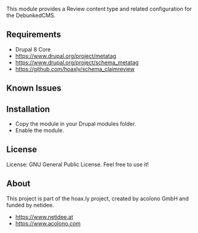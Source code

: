 This module provides a Review content type and related configuration for the DebunkedCMS.


Requirements
--------------------------------------------------------------------------------
- Drupal 8 Core
- https://www.drupal.org/project/metatag
- https://www.drupal.org/project/schema_metatag
- https://github.com/hoaxly/schema_claimreview

Known Issues
--------------------------------------------------------------------------------

Installation
--------------------------------------------------------------------------------
- Copy the module in your Drupal modules folder.
- Enable the module.


License
--------------------------------------------------------------------------------
License: GNU General Public License. Feel free to use it!

About
--------------------------------------------------------------------------------
This project is part of the hoax.ly project, created by acolono GmbH and funded by netidee.
- https://www.netidee.at
- https://www.acolono.com
